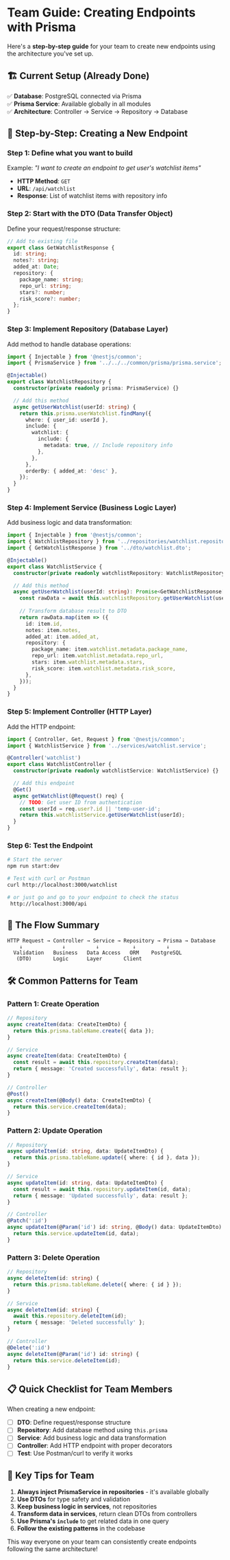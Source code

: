 # Team Guide: Creating Endpoints with Prisma

Here's a **step-by-step guide** for your team to create new endpoints using the architecture you've set up.

## 🏗️ Current Setup (Already Done)

✅ **Database**: PostgreSQL connected via Prisma  
✅ **Prisma Service**: Available globally in all modules  
✅ **Architecture**: Controller → Service → Repository → Database

## 📝 Step-by-Step: Creating a New Endpoint

### **Step 1: Define what you want to build**

Example: *"I want to create an endpoint to get user's watchlist items"*

- **HTTP Method**: `GET`
- **URL**: `/api/watchlist`
- **Response**: List of watchlist items with repository info

### **Step 2: Start with the DTO (Data Transfer Object)**

Define your request/response structure:

```typescript:src/features/watchlist/dto/watchlist.dto.ts
// Add to existing file
export class GetWatchlistResponse {
  id: string;
  notes?: string;
  added_at: Date;
  repository: {
    package_name: string;
    repo_url: string;
    stars?: number;
    risk_score?: number;
  };
}
```

### **Step 3: Implement Repository (Database Layer)**

Add method to handle database operations:

```typescript:src/features/watchlist/repositories/watchlist.repository.ts
import { Injectable } from '@nestjs/common';
import { PrismaService } from '../../../common/prisma/prisma.service';

@Injectable()
export class WatchlistRepository {
  constructor(private readonly prisma: PrismaService) {}

  // Add this method
  async getUserWatchlist(userId: string) {
    return this.prisma.userWatchlist.findMany({
      where: { user_id: userId },
      include: {
        watchlist: {
          include: {
            metadata: true, // Include repository info
          },
        },
      },
      orderBy: { added_at: 'desc' },
    });
  }
}
```

### **Step 4: Implement Service (Business Logic Layer)**

Add business logic and data transformation:

```typescript:src/features/watchlist/services/watchlist.service.ts
import { Injectable } from '@nestjs/common';
import { WatchlistRepository } from '../repositories/watchlist.repository';
import { GetWatchlistResponse } from '../dto/watchlist.dto';

@Injectable()
export class WatchlistService {
  constructor(private readonly watchlistRepository: WatchlistRepository) {}

  // Add this method
  async getUserWatchlist(userId: string): Promise<GetWatchlistResponse[]> {
    const rawData = await this.watchlistRepository.getUserWatchlist(userId);
    
    // Transform database result to DTO
    return rawData.map(item => ({
      id: item.id,
      notes: item.notes,
      added_at: item.added_at,
      repository: {
        package_name: item.watchlist.metadata.package_name,
        repo_url: item.watchlist.metadata.repo_url,
        stars: item.watchlist.metadata.stars,
        risk_score: item.watchlist.metadata.risk_score,
      },
    }));
  }
}
```

### **Step 5: Implement Controller (HTTP Layer)**

Add the HTTP endpoint:

```typescript:src/features/watchlist/controllers/watchlist.controller.ts
import { Controller, Get, Request } from '@nestjs/common';
import { WatchlistService } from '../services/watchlist.service';

@Controller('watchlist')
export class WatchlistController {
  constructor(private readonly watchlistService: WatchlistService) {}

  // Add this endpoint
  @Get()
  async getWatchlist(@Request() req) {
    // TODO: Get user ID from authentication
    const userId = req.user?.id || 'temp-user-id';
    return this.watchlistService.getUserWatchlist(userId);
  }
}
```

### **Step 6: Test the Endpoint**

```bash
# Start the server
npm run start:dev

# Test with curl or Postman
curl http://localhost:3000/watchlist

# or just go and go to your endpoint to check the status
 http://localhost:3000/api

```

## 🔄 **The Flow Summary**

```
HTTP Request → Controller → Service → Repository → Prisma → Database
    ↓             ↓          ↓           ↓          ↓
  Validation   Business   Data Access   ORM    PostgreSQL
   (DTO)       Logic      Layer       Client
```

## 🛠️ **Common Patterns for Team**

### **Pattern 1: Create Operation**
```typescript
// Repository
async createItem(data: CreateItemDto) {
  return this.prisma.tableName.create({ data });
}

// Service  
async createItem(data: CreateItemDto) {
  const result = await this.repository.createItem(data);
  return { message: 'Created successfully', data: result };
}

// Controller
@Post()
async createItem(@Body() data: CreateItemDto) {
  return this.service.createItem(data);
}
```

### **Pattern 2: Update Operation**
```typescript
// Repository
async updateItem(id: string, data: UpdateItemDto) {
  return this.prisma.tableName.update({ where: { id }, data });
}

// Service
async updateItem(id: string, data: UpdateItemDto) {
  const result = await this.repository.updateItem(id, data);
  return { message: 'Updated successfully', data: result };
}

// Controller
@Patch(':id')
async updateItem(@Param('id') id: string, @Body() data: UpdateItemDto) {
  return this.service.updateItem(id, data);
}
```

### **Pattern 3: Delete Operation**
```typescript
// Repository
async deleteItem(id: string) {
  return this.prisma.tableName.delete({ where: { id } });
}

// Service
async deleteItem(id: string) {
  await this.repository.deleteItem(id);
  return { message: 'Deleted successfully' };
}

// Controller
@Delete(':id')
async deleteItem(@Param('id') id: string) {
  return this.service.deleteItem(id);
}
```

## 📋 **Quick Checklist for Team Members**

When creating a new endpoint:

- [ ] **DTO**: Define request/response structure
- [ ] **Repository**: Add database method using `this.prisma`
- [ ] **Service**: Add business logic and data transformation  
- [ ] **Controller**: Add HTTP endpoint with proper decorators
- [ ] **Test**: Use Postman/curl to verify it works

## 🎯 **Key Tips for Team**

1. **Always inject PrismaService in repositories** - it's available globally
2. **Use DTOs** for type safety and validation
3. **Keep business logic in services**, not repositories
4. **Transform data in services**, return clean DTOs from controllers
5. **Use Prisma's `include`** to get related data in one query
6. **Follow the existing patterns** in the codebase

This way everyone on your team can consistently create endpoints following the same architecture!